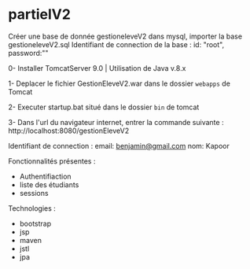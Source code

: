 # partielV2

Créer une base de donnée gestioneleveV2 dans mysql, importer la base gestioneleveV2.sql
Identifiant de connection de la base : id: "root", password:""

0- Installer TomcatServer 9.0 | Utilisation de Java v.8.x

1- Deplacer le fichier GestionEleveV2.war dans le dossier `webapps` de Tomcat

2- Executer startup.bat situé dans le dossier `bin` de tomcat 

3- Dans l'url du navigateur internet, entrer la commande suivante : http://localhost:8080/gestionEleveV2

Identifiant de connection :
email: benjamin@gmail.com
nom: Kapoor

Fonctionnalités présentes :
- Authentifiaction
- liste des étudiants
- sessions

Technologies :
- bootstrap
- jsp
- maven
- jstl
- jpa
